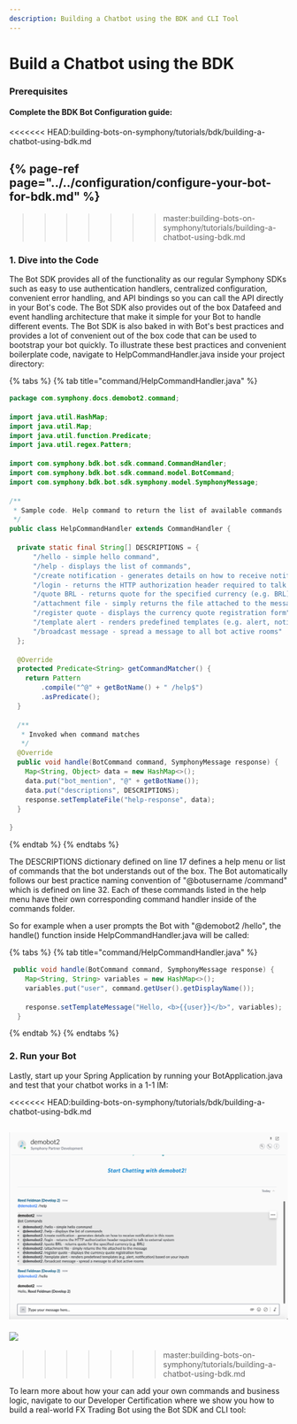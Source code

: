 ```yaml
---
description: Building a Chatbot using the BDK and CLI Tool
---
```


# Build a Chatbot using the BDK

### Prerequisites

#### Complete the BDK Bot Configuration guide:

&lt;&lt;&lt;&lt;&lt;&lt;&lt; HEAD:building-bots-on-symphony/tutorials/bdk/building-a-chatbot-using-bdk.md

## {% page-ref page="../../configuration/configure-your-bot-for-bdk.md" %}

> > > > > > > master:building-bots-on-symphony/tutorials/building-a-chatbot-using-bdk.md

### 1. Dive into the Code

The Bot SDK provides all of the functionality as our regular Symphony SDKs such as easy to use authentication handlers, centralized configuration, convenient error handling, and API bindings so you can call the API directly in your Bot's code. The Bot SDK also provides out of the box Datafeed and event handling architecture that make it simple for your Bot to handle different events. The Bot SDK is also baked in with Bot's best practices and provides a lot of convenient out of the box code that can be used to bootstrap your bot quickly. To illustrate these best practices and convenient boilerplate code, navigate to HelpCommandHandler.java inside your project directory:

{% tabs %}
{% tab title="command/HelpCommandHandler.java" %}
```java
package com.symphony.docs.demobot2.command;

import java.util.HashMap;
import java.util.Map;
import java.util.function.Predicate;
import java.util.regex.Pattern;

import com.symphony.bdk.bot.sdk.command.CommandHandler;
import com.symphony.bdk.bot.sdk.command.model.BotCommand;
import com.symphony.bdk.bot.sdk.symphony.model.SymphonyMessage;

/**
 * Sample code. Help command to return the list of available commands
 */
public class HelpCommandHandler extends CommandHandler {

  private static final String[] DESCRIPTIONS = {
      "/hello - simple hello command",
      "/help - displays the list of commands",
      "/create notification - generates details on how to receive notification in this room",
      "/login - returns the HTTP authorization header required to talk to external system",
      "/quote BRL - returns quote for the specified currency (e.g. BRL)",
      "/attachment file - simply returns the file attached to the message",
      "/register quote - displays the currency quote registration form",
      "/template alert - renders predefined templates (e.g. alert, notification) based on your inputs",
      "/broadcast message - spread a message to all bot active rooms"
  };

  @Override
  protected Predicate<String> getCommandMatcher() {
    return Pattern
        .compile("^@" + getBotName() + " /help$")
        .asPredicate();
  }

  /**
   * Invoked when command matches
   */
  @Override
  public void handle(BotCommand command, SymphonyMessage response) {
    Map<String, Object> data = new HashMap<>();
    data.put("bot_mention", "@" + getBotName());
    data.put("descriptions", DESCRIPTIONS);
    response.setTemplateFile("help-response", data);
  }

}
```
{% endtab %}
{% endtabs %}

The DESCRIPTIONS dictionary defined on line 17 defines a help menu or list of commands that the bot understands out of the box. The Bot automatically follows our best practice naming convention of "@botusername /command" which is defined on line 32. Each of these commands listed in the help menu have their own corresponding command handler inside of the commands folder.

So for example when a user prompts the Bot with "@demobot2 /hello", the handle\(\) function inside HelpCommandHandler.java will be called:

{% tabs %}
{% tab title="command/HelpCommandHandler.java" %}
```java
 public void handle(BotCommand command, SymphonyMessage response) {
    Map<String, String> variables = new HashMap<>();
    variables.put("user", command.getUser().getDisplayName());

    response.setTemplateMessage("Hello, <b>{{user}}</b>", variables);
  }
```
{% endtab %}
{% endtabs %}

### 2.  Run your Bot

Lastly, start up your Spring Application by running your BotApplication.java and test that your chatbot works in a 1-1 IM:

&lt;&lt;&lt;&lt;&lt;&lt;&lt; HEAD:building-bots-on-symphony/tutorials/bdk/building-a-chatbot-using-bdk.md

## ![](../../../.gitbook/assets/screen-shot-2020-07-11-at-6.31.58-pm%20%281%29.png)

![](https://github.com/SymphonyPlatformSolutions/symphony-developers-documentation/tree/d53a0d96da58bb092bb4a07bf812b569cd918e6c/building-bots-on-symphony/.gitbook/assets/screen-shot-2020-07-11-at-6.31.58-pm%20%281%29.png)

> > > > > > > master:building-bots-on-symphony/tutorials/building-a-chatbot-using-bdk.md

To learn more about how your can add your own commands and business logic, navigate to our Developer Certification where we show you how to build a real-world FX Trading Bot using the Bot SDK and CLI tool:
